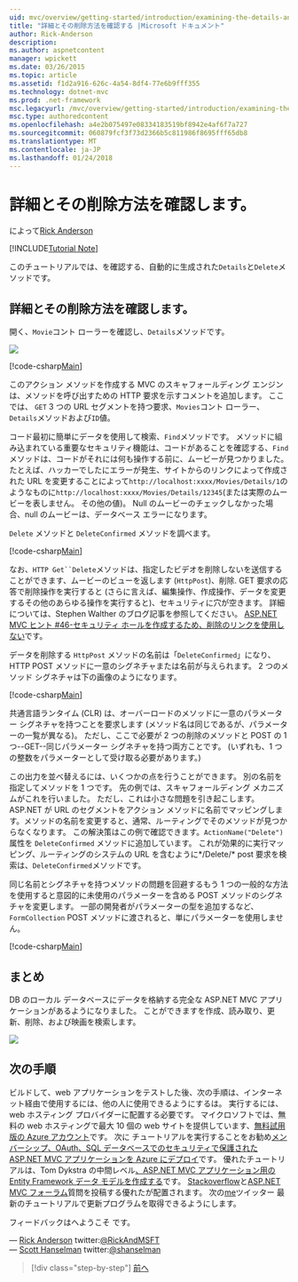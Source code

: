 ```yaml
---
uid: mvc/overview/getting-started/introduction/examining-the-details-and-delete-methods
title: "詳細とその削除方法を確認する |Microsoft ドキュメント"
author: Rick-Anderson
description: 
ms.author: aspnetcontent
manager: wpickett
ms.date: 03/26/2015
ms.topic: article
ms.assetid: f1d2a916-626c-4a54-8df4-77e6b9fff355
ms.technology: dotnet-mvc
ms.prod: .net-framework
msc.legacyurl: /mvc/overview/getting-started/introduction/examining-the-details-and-delete-methods
msc.type: authoredcontent
ms.openlocfilehash: a4e2b075497e08334183519bf8942e4af6f7a727
ms.sourcegitcommit: 060879fcf3f73d2366b5c811986f8695fff65db8
ms.translationtype: MT
ms.contentlocale: ja-JP
ms.lasthandoff: 01/24/2018
---
```

<a name="examining-the-details-and-delete-methods"></a>詳細とその削除方法を確認します。
====================
によって[Rick Anderson](https://github.com/Rick-Anderson)

[!INCLUDE[Tutorial Note](sample/code-location.md)]

このチュートリアルでは、を確認する、自動的に生成された`Details`と`Delete`メソッドです。

## <a name="examining-the-details-and-delete-methods"></a>詳細とその削除方法を確認します。

開く、`Movie`コント ローラーを確認し、`Details`メソッドです。

![](examining-the-details-and-delete-methods/_static/image1.png)

[!code-csharp[Main](examining-the-details-and-delete-methods/samples/sample1.cs)]

このアクション メソッドを作成する MVC のスキャフォールディング エンジンは、メソッドを呼び出すための HTTP 要求を示すコメントを追加します。 ここでは、 `GET` 3 つの URL セグメントを持つ要求、`Movies`コント ローラー、`Details`メソッドおよび`ID`値。

コード最初に簡単にデータを使用して検索、`Find`メソッドです。 メソッドに組み込まれている重要なセキュリティ機能は、コードがあることを確認する、`Find`メソッドは、コードがそれには何も操作する前に、ムービーが見つかりました。 たとえば、ハッカーでしたにエラーが発生、サイトからのリンクによって作成された URL を変更することによって`http://localhost:xxxx/Movies/Details/1`のようなものに`http://localhost:xxxx/Movies/Details/12345`(または実際のムービーを表しません。 その他の値)。 Null のムービーのチェックしなかった場合、null のムービーは、データベース エラーになります。

`Delete` メソッドと `DeleteConfirmed` メソッドを調べます。

[!code-csharp[Main](examining-the-details-and-delete-methods/samples/sample2.cs?highlight=17)]

なお、`HTTP Get``Delete`メソッドは、指定したビデオを削除しないを送信することができます、ムービーのビューを返します (`HttpPost`)、削除. GET 要求の応答で削除操作を実行すると (さらに言えば、編集操作、作成操作、データを変更するその他のあらゆる操作を実行すると)、セキュリティに穴が空きます。 詳細については、Stephen Walther のブログ記事を参照してください。 [ASP.NET MVC ヒント #46-セキュリティ ホールを作成するため、削除のリンクを使用しない](http://stephenwalther.com/blog/archive/2009/01/21/asp.net-mvc-tip-46-ndash-donrsquot-use-delete-links-because.aspx)です。

データを削除する `HttpPost` メソッドの名前は「`DeleteConfirmed`」になり、HTTP POST メソッドに一意のシグネチャまたは名前が与えられます。 2 つのメソッド シグネチャは下の画像のようになります。

[!code-csharp[Main](examining-the-details-and-delete-methods/samples/sample3.cs)]

共通言語ランタイム (CLR) は、オーバーロードのメソッドに一意のパラメーター シグネチャを持つことを要求します (メソッド名は同じであるが、パラメーターの一覧が異なる)。 ただし、ここで必要が 2 つの削除のメソッドと POST の 1 つ--GET--同じパラメーター シグネチャを持つ両方ことです。 (いずれも、1 つの整数をパラメーターとして受け取る必要があります。)

この出力を並べ替えるには、いくつかの点を行うことができます。 別の名前を指定してメソッドを 1 つです。 先の例では、スキャフォールディング メカニズムがこれを行いました。 ただし、これは小さな問題を引き起こします。ASP.NET が URL のセグメントをアクション メソッドに名前でマッピングします。メソッドの名前を変更すると、通常、ルーティングでそのメソッドが見つからなくなります。 この解決策はこの例で確認できます。`ActionName("Delete")` 属性を `DeleteConfirmed` メソッドに追加しています。 これが効果的に実行マッピング、ルーティングのシステムの URL を含むように*/Delete/* post 要求を検索は、`DeleteConfirmed`メソッドです。

同じ名前とシグネチャを持つメソッドの問題を回避するもう 1 つの一般的な方法を使用すると意図的に未使用のパラメーターを含める POST メソッドのシグネチャを変更します。 一部の開発者がパラメーターの型を追加するなど、 `FormCollection` POST メソッドに渡されると、単にパラメーターを使用しません。

[!code-csharp[Main](examining-the-details-and-delete-methods/samples/sample4.cs)]

## <a name="summary"></a>まとめ

DB のローカル データベースにデータを格納する完全な ASP.NET MVC アプリケーションがあるようになりました。 ことができますを作成、読み取り、更新、削除、および映画を検索します。

![](examining-the-details-and-delete-methods/_static/image2.png)

## <a name="next-steps"></a>次の手順

ビルドして、web アプリケーションをテストした後、次の手順は、インターネット経由で使用するには、他の人に使用できるようにするは。 実行するには、web ホスティング プロバイダーに配置する必要です。 マイクロソフトでは、無料の web ホスティングで最大 10 個の web サイトを提供しています、[無料試用版の Azure アカウント](https://www.windowsazure.com/pricing/free-trial/?WT.mc_id=A443DD604)です。 次に チュートリアルを実行することをお勧め[メンバーシップ、OAuth、SQL データベースでのセキュリティで保護された ASP.NET MVC アプリケーションを Azure にデプロイ](https://docs.microsoft.com/aspnet/core/security/authorization/secure-data)です。 優れたチュートリアルは、Tom Dykstra の中間レベル[、ASP.NET MVC アプリケーション用の Entity Framework データ モデルを作成する](../getting-started-with-ef-using-mvc/creating-an-entity-framework-data-model-for-an-asp-net-mvc-application.md)です。 [Stackoverflow](http://stackoverflow.com/help)と[ASP.NET MVC フォーラム](https://forums.asp.net/1146.aspx)質問を投稿する優れたが配置されます。 次の[me](https://twitter.com/RickAndMSFT)ツイッター 最新のチュートリアルで更新プログラムを取得できるようにします。

フィードバックはへようこそ です。

— [Rick Anderson](https://blogs.msdn.com/rickAndy) twitter:[@RickAndMSFT](https://twitter.com/RickAndMSFT)  
— [Scott Hanselman](http://www.hanselman.com/blog/) twitter:[@shanselman](https://twitter.com/shanselman)

>[!div class="step-by-step"]
[前へ](adding-validation.md)
